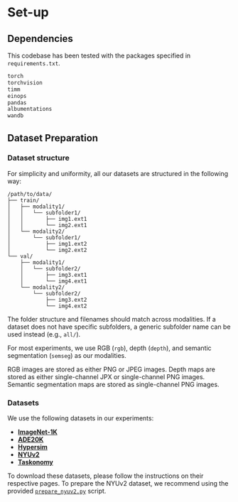 # Set-up

## Dependencies

This codebase has been tested with the packages specified in `requirements.txt`.

```bash
torch
torchvision
timm
einops
pandas
albumentations
wandb
```

## Dataset Preparation


### Dataset structure

For simplicity and uniformity, all our datasets are structured in the following way:
```
/path/to/data/
├── train/
│   ├── modality1/
│   │   └── subfolder1/
│   │       ├── img1.ext1
│   │       └── img2.ext1
│   └── modality2/
│       └── subfolder1/
│           ├── img1.ext2
│           └── img2.ext2
└── val/
    ├── modality1/
    │   └── subfolder2/
    │       ├── img3.ext1
    │       └── img4.ext1
    └── modality2/
        └── subfolder2/
            ├── img3.ext2
            └── img4.ext2
```
The folder structure and filenames should match across modalities.
If a dataset does not have specific subfolders, a generic subfolder name can be used instead (e.g., `all/`). 

For most experiments, we use RGB  (`rgb`), depth (`depth`), and semantic segmentation (`semseg`) as our modalities.

RGB images are stored as either PNG or JPEG images. 
Depth maps are stored as either single-channel JPX or single-channel PNG images. 
Semantic segmentation maps are stored as single-channel PNG images.

### Datasets

We use the following datasets in our experiments:
- [**ImageNet-1K**](https://www.image-net.org/)
- [**ADE20K**](http://sceneparsing.csail.mit.edu/)
- [**Hypersim**](https://github.com/apple/ml-hypersim)
- [**NYUv2**](https://cs.nyu.edu/~silberman/datasets/nyu_depth_v2.html)
- [**Taskonomy**](https://github.com/StanfordVL/taskonomy/tree/master/data)

To download these datasets, please follow the instructions on their respective pages. 
To prepare the NYUv2 dataset, we recommend using the provided [`prepare_nyuv2.py`](tools/prepare_nyuv2.py) script.

